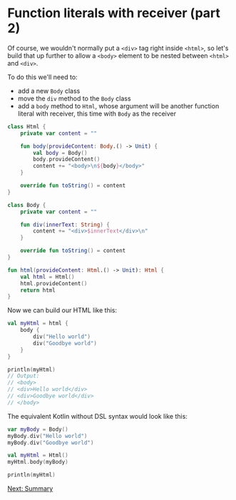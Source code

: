 # Function literals with receiver (part 2)

Of course, we wouldn't normally put a `<div>` tag right inside `<html>`, so let's build that up further to allow a `<body>` element to be nested between `<html>` and `<div>`.

To do this we'll need to:
* add a new `Body` class
* move the `div` method to the `Body` class
* add a `body` method to `Html`, whose argument will be another function literal with receiver, this time with `Body` as the receiver

```kotlin
class Html {
    private var content = ""

    fun body(provideContent: Body.() -> Unit) {
        val body = Body()
        body.provideContent()
        content += "<body>\n${body}</body>"
    }

    override fun toString() = content
}

class Body {
    private var content = ""

    fun div(innerText: String) {
        content += "<div>$innerText</div>\n"
    }

    override fun toString() = content
}

fun html(provideContent: Html.() -> Unit): Html {
    val html = Html()
    html.provideContent()
    return html
}
```

Now we can build our HTML like this:

```kotlin
val myHtml = html {
    body {
        div("Hello world")
        div("Goodbye world")
    }
}

println(myHtml)
// Output:
// <body>
// <div>Hello world</div>
// <div>Goodbye world</div>
// </body>
```

The equivalent Kotlin without DSL syntax would look like this:

```kotlin
var myBody = Body()
myBody.div("Hello world")
myBody.div("Goodbye world")

val myHtml = Html()
myHtml.body(myBody)

println(myHtml)
```

[Next: Summary](06-00-summary.md)
